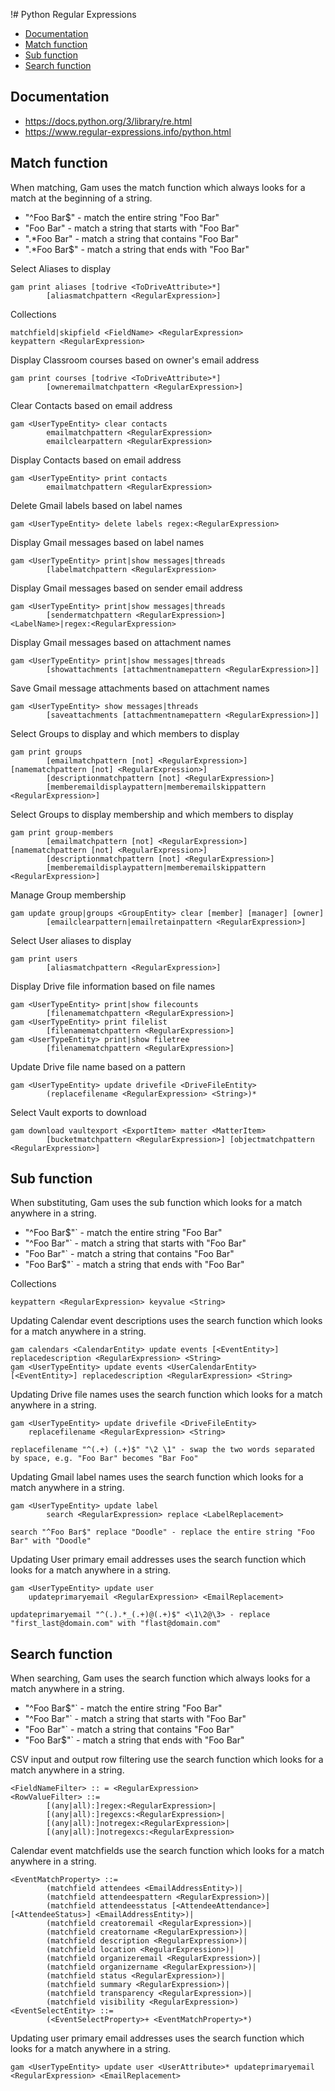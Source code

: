 !# Python Regular Expressions
- [Documentation](#documentation)
- [Match function](#match-function)
- [Sub function](#sub-function)
- [Search function](#search-function)

## Documentation
* https://docs.python.org/3/library/re.html
* https://www.regular-expressions.info/python.html

## Match function
When matching, Gam uses the match function which always looks for a match at the beginning of a string.
* "^Foo Bar$" - match the entire string "Foo Bar"
* "Foo Bar" - match a string that starts with "Foo Bar"
* ".*Foo Bar" - match a string that contains "Foo Bar"
* ".*Foo Bar$" - match a string that ends with "Foo Bar"

Select Aliases to display
```
gam print aliases [todrive <ToDriveAttribute>*]
        [aliasmatchpattern <RegularExpression>]
```
Collections
```
matchfield|skipfield <FieldName> <RegularExpression>
keypattern <RegularExpression>
```

Display Classroom courses based on owner's email address
```
gam print courses [todrive <ToDriveAttribute>*]
        [owneremailmatchpattern <RegularExpression>]
```

Clear Contacts based on email address
```
gam <UserTypeEntity> clear contacts
        emailmatchpattern <RegularExpression>
        emailclearpattern <RegularExpression>
```

Display Contacts based on email address
```
gam <UserTypeEntity> print contacts
        emailmatchpattern <RegularExpression>
```

Delete Gmail labels based on label names
```
gam <UserTypeEntity> delete labels regex:<RegularExpression>
```

Display Gmail messages based on label names
```
gam <UserTypeEntity> print|show messages|threads
        [labelmatchpattern <RegularExpression>
```

Display Gmail messages based on sender email address
```
gam <UserTypeEntity> print|show messages|threads
        [sendermatchpattern <RegularExpression>]
<LabelName>|regex:<RegularExpression>
```

Display Gmail messages based on attachment names
```
gam <UserTypeEntity> print|show messages|threads
        [showattachments [attachmentnamepattern <RegularExpression>]]
```

Save Gmail message attachments based on attachment names
```
gam <UserTypeEntity> show messages|threads
        [saveattachments [attachmentnamepattern <RegularExpression>]]
```

Select Groups to display and which members to display
```
gam print groups
        [emailmatchpattern [not] <RegularExpression>] [namematchpattern [not] <RegularExpression>]
        [descriptionmatchpattern [not] <RegularExpression>]
        [memberemaildisplaypattern|memberemailskippattern <RegularExpression>]
```

Select Groups to display membership and which members to display
```
gam print group-members
        [emailmatchpattern [not] <RegularExpression>] [namematchpattern [not] <RegularExpression>]
        [descriptionmatchpattern [not] <RegularExpression>]
        [memberemaildisplaypattern|memberemailskippattern <RegularExpression>]
```

Manage Group membership
```
gam update group|groups <GroupEntity> clear [member] [manager] [owner]
        [emailclearpattern|emailretainpattern <RegularExpression>]
```

Select User aliases to display
```
gam print users
        [aliasmatchpattern <RegularExpression>]
```

Display Drive file information based on file names
```
gam <UserTypeEntity> print|show filecounts
        [filenamematchpattern <RegularExpression>]
gam <UserTypeEntity> print filelist
        [filenamematchpattern <RegularExpression>]
gam <UserTypeEntity> print|show filetree
        [filenamematchpattern <RegularExpression>]
```

Update Drive file name based on a pattern
```
gam <UserTypeEntity> update drivefile <DriveFileEntity>
        (replacefilename <RegularExpression> <String>)*
```

Select Vault exports to download
```
gam download vaultexport <ExportItem> matter <MatterItem>
        [bucketmatchpattern <RegularExpression>] [objectmatchpattern <RegularExpression>]
```

## Sub function
When substituting, Gam uses the sub function which looks for a match anywhere in a string.

* "^Foo Bar$"` - match the entire string "Foo Bar"
* "^Foo Bar"` - match a string that starts with "Foo Bar"
* "Foo Bar"` - match a string that contains "Foo Bar"
* "Foo Bar$"` - match a string that ends with "Foo Bar"

Collections
```
keypattern <RegularExpression> keyvalue <String>
```

Updating Calendar event descriptions uses the search function which looks for a match anywhere in a string.
```
gam calendars <CalendarEntity> update events [<EventEntity>] replacedescription <RegularExpression> <String>
gam <UserTypeEntity> update events <UserCalendarEntity> [<EventEntity>] replacedescription <RegularExpression> <String>
```

Updating Drive file names uses the search function which looks for a match anywhere in a string.
```
gam <UserTypeEntity> update drivefile <DriveFileEntity>
    replacefilename <RegularExpression> <String>

replacefilename "^(.+) (.+)$" "\2 \1" - swap the two words separated by space, e.g. "Foo Bar" becomes "Bar Foo"

```

Updating Gmail label names uses the search function which looks for a match anywhere in a string.
```
gam <UserTypeEntity> update label
        search <RegularExpression> replace <LabelReplacement>

search "^Foo Bar$" replace "Doodle" - replace the entire string "Foo Bar" with "Doodle"

```

Updating User primary email addresses uses the search function which looks for a match anywhere in a string.

```
gam <UserTypeEntity> update user
    updateprimaryemail <RegularExpression> <EmailReplacement>

updateprimaryemail "^(.).*_(.+)@(.+)$" <\1\2@\3> - replace "first_last@domain.com" with "flast@domain.com"

```

## Search function
When searching, Gam uses the search function which always looks for a match anywhere in a string.

* "^Foo Bar$"` - match the entire string "Foo Bar"
* "^Foo Bar"` - match a string that starts with "Foo Bar"
* "Foo Bar"` - match a string that contains "Foo Bar"
* "Foo Bar$"` - match a string that ends with "Foo Bar"

CSV input and output row filtering use the search function which looks for a match anywhere in a string.
```
<FieldNameFilter> :: = <RegularExpression>
<RowValueFilter> ::=
        [(any|all):]regex:<RegularExpression>|
        [(any|all):]regexcs:<RegularExpression>|
        [(any|all):]notregex:<RegularExpression>|
        [(any|all):]notregexcs:<RegularExpression>
```

Calendar event matchfields use the search function which looks for a match anywhere in a string.
```
<EventMatchProperty> ::=
        (matchfield attendees <EmailAddressEntity>)|
        (matchfield attendeespattern <RegularExpression>)|
        (matchfield attendeesstatus [<AttendeeAttendance>] [<AttendeeStatus>] <EmailAddressEntity>)|
        (matchfield creatoremail <RegularExpression>)|
        (matchfield creatorname <RegularExpression>)|
        (matchfield description <RegularExpression>)|
        (matchfield location <RegularExpression>)|
        (matchfield organizeremail <RegularExpression>)|
        (matchfield organizername <RegularExpression>)|
        (matchfield status <RegularExpression>)|
        (matchfield summary <RegularExpression>)|
        (matchfield transparency <RegularExpression>)|
        (matchfield visibility <RegularExpression>)
<EventSelectEntity> ::=
        (<EventSelectProperty>+ <EventMatchProperty>*)
```
Updating user primary email addresses uses the search function which looks for a match anywhere in a string.

```
gam <UserTypeEntity> update user <UserAttribute>* updateprimaryemail <RegularExpression> <EmailReplacement>
```
